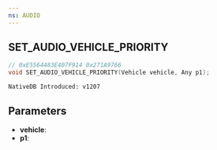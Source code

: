 ```yaml
---
ns: AUDIO
---
```

## SET_AUDIO_VEHICLE_PRIORITY

```c
// 0xE5564483E407F914 0x271A9766
void SET_AUDIO_VEHICLE_PRIORITY(Vehicle vehicle, Any p1);
```

```
NativeDB Introduced: v1207
```

## Parameters
* **vehicle**:
* **p1**:
